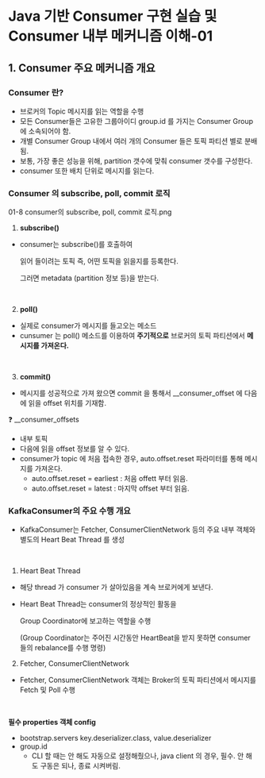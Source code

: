 # Java 기반 Consumer 구현 실습 및 Consumer 내부 메커니즘 이해-01

## 1. Consumer 주요 메커니즘 개요

### Consumer 란?
- 브로커의 Topic 메시지를 읽는 역할을 수행
- 모든 Consumer들은 고유한 그룹아이디 group.id 를 가지는 Consumer Group 에 소속되어야 함.
- 개별 Consumer Group 내에서 여러 개의 Consumer 들은 토픽 파티션 별로 분배됨.
- 보통, 가장 좋은 성능을 위해, partition 갯수에 맞춰 consumer 갯수를 구성한다.
- consumer 또한 배치 단위로 메시지를 읽는다.

### Consumer 의 subscribe, poll, commit 로직

01-8 consumer의 subscribe, poll, commit 로직.png

1. **subscribe()**
- consumer는 subscribe()를 호출하여 
  
  읽어 들이려는 토픽 즉, 어떤 토픽을 읽을지를 등록한다.

  그러면 metadata (partition 정보 등)을 받는다.

<br>

2. **poll()**
- 실제로 consumer가 메시지를 들고오는 메소드
- cunsumer 는 poll() 메소드를 이용하여 **주기적으로** 브로커의 토픽 파티션에서 **메시지를 가져온다.**


<br>

3. **commit()**
- 메시지를 성공적으로 가져 왔으면 commit 을 통해서 __consumer_offset 에 다음에 읽을 offset 위치를 기재함.


❓ __consumer_offsets

- 내부 토픽
- 다음에 읽을 offset 정보를 알 수 있다.
- consumer가 topic 에 처음 접속한 경우, auto.offset.reset 파라미터를 통해 메시지를 가져온다.
  - auto.offset.reset = earliest : 처음 offett 부터 읽음.
  - auto.offset.reset = latest : 마지막 offset 부터 읽음.

### KafkaConsumer의 주요 수행 개요
- KafkaConsumer는 Fetcher, ConsumerClientNetwork 등의 주요 내부 객체와 별도의 Heart Beat Thread 를 생성

<br>

1. Heart Beat Thread
- 해당 thread 가 consumer 가 살아있음을 계속 브로커에게 보낸다.
- Heart Beat Thread는 consumer의 정상적인 활동을 
  
  Group Coordinator에 보고하는 역할을 수행
  
  (Group Coordinator는 주어진 시간동안 HeartBeat을 받지 못하면 consumer 들의 rebalance를 수행 명령)

2. Fetcher, ConsumerClientNetwork 
- Fetcher, ConsumerClientNetwork 객체는 Broker의 토픽 파티션에서 메시지를 Fetch 및 Poll 수행

<br>

**필수 properties 객체 config**

- bootstrap.servers
key.deserializer.class, value.deserializer
- group.id 
  - CLI 할 때는 안 해도 자동으로 설정해줬으나, java client 의 경우, 필수. 안 해도 구동은 되나, 종료 시켜버림.
